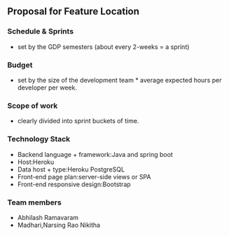 
## Proposal for Feature Location

### Schedule & Sprints
- set by the GDP semesters (about every 2-weeks = a sprint)
### Budget
- set by the size of the development team * average expected hours per developer per week.
### Scope of work
- clearly divided into sprint buckets of time.

### Technology Stack
- Backend language + framework:Java and spring boot 
- Host:Heroku
- Data host + type:Heroku PostgreSQL
- Front-end page plan:server-side views or SPA
- Front-end responsive design:Bootstrap 

### Team members
- Abhilash Ramavaram
- Madhari,Narsing Rao Nikitha
